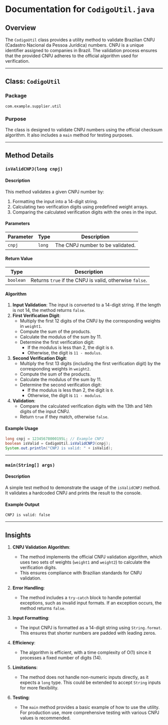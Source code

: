 # Documentation for `CodigoUtil.java`

## Overview

The `CodigoUtil` class provides a utility method to validate Brazilian CNPJ (Cadastro Nacional da Pessoa Jurídica) numbers. CNPJ is a unique identifier assigned to companies in Brazil. The validation process ensures that the provided CNPJ adheres to the official algorithm used for verification.

---

## Class: `CodigoUtil`

### Package
`com.example.supplier.util`

### Purpose
The class is designed to validate CNPJ numbers using the official checksum algorithm. It also includes a `main` method for testing purposes.

---

## Method Details

### `isValidCNPJ(long cnpj)`

#### Description
This method validates a given CNPJ number by:
1. Formatting the input into a 14-digit string.
2. Calculating two verification digits using predefined weight arrays.
3. Comparing the calculated verification digits with the ones in the input.

#### Parameters
| Parameter | Type   | Description                          |
|-----------|--------|--------------------------------------|
| `cnpj`    | `long` | The CNPJ number to be validated.    |

#### Return Value
| Type      | Description                                      |
|-----------|--------------------------------------------------|
| `boolean` | Returns `true` if the CNPJ is valid, otherwise `false`. |

#### Algorithm
1. **Input Validation**: The input is converted to a 14-digit string. If the length is not 14, the method returns `false`.
2. **First Verification Digit**:
   - Multiply the first 12 digits of the CNPJ by the corresponding weights in `weight1`.
   - Compute the sum of the products.
   - Calculate the modulus of the sum by 11.
   - Determine the first verification digit:
     - If the modulus is less than 2, the digit is `0`.
     - Otherwise, the digit is `11 - modulus`.
3. **Second Verification Digit**:
   - Multiply the first 13 digits (including the first verification digit) by the corresponding weights in `weight2`.
   - Compute the sum of the products.
   - Calculate the modulus of the sum by 11.
   - Determine the second verification digit:
     - If the modulus is less than 2, the digit is `0`.
     - Otherwise, the digit is `11 - modulus`.
4. **Validation**:
   - Compare the calculated verification digits with the 13th and 14th digits of the input CNPJ.
   - Return `true` if they match, otherwise `false`.

#### Example Usage
```java
long cnpj = 12345678000195L; // Example CNPJ
boolean isValid = CodigoUtil.isValidCNPJ(cnpj);
System.out.println("CNPJ is valid: " + isValid);
```

---

### `main(String[] args)`

#### Description
A simple test method to demonstrate the usage of the `isValidCNPJ` method. It validates a hardcoded CNPJ and prints the result to the console.

#### Example Output
```
CNPJ is valid: false
```

---

## Insights

1. **CNPJ Validation Algorithm**:
   - The method implements the official CNPJ validation algorithm, which uses two sets of weights (`weight1` and `weight2`) to calculate the verification digits.
   - This ensures compliance with Brazilian standards for CNPJ validation.

2. **Error Handling**:
   - The method includes a `try-catch` block to handle potential exceptions, such as invalid input formats. If an exception occurs, the method returns `false`.

3. **Input Formatting**:
   - The input CNPJ is formatted as a 14-digit string using `String.format`. This ensures that shorter numbers are padded with leading zeros.

4. **Efficiency**:
   - The algorithm is efficient, with a time complexity of O(1) since it processes a fixed number of digits (14).

5. **Limitations**:
   - The method does not handle non-numeric inputs directly, as it expects a `long` type. This could be extended to accept `String` inputs for more flexibility.

6. **Testing**:
   - The `main` method provides a basic example of how to use the utility. For production use, more comprehensive testing with various CNPJ values is recommended.
